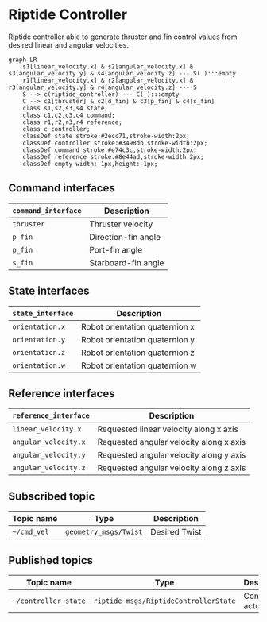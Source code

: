 # Riptide Controller

Riptide controller able to generate thruster and fin control values from desired linear and angular velocities.

```mermaid
graph LR
    s1[linear_velocity.x] & s2[angular_velocity.x] & s3[angular_velocity.y] & s4[angular_velocity.z] --- S( ):::empty
    r1[linear_velocity.x] & r2[angular_velocity.x] & r3[angular_velocity.y] & r4[angular_velocity.z] --- S
    S --> c(riptide_controller) --- C( ):::empty
    C --> c1[thruster] & c2[d_fin] & c3[p_fin] & c4[s_fin]
    class s1,s2,s3,s4 state;
    class c1,c2,c3,c4 command;
    class r1,r2,r3,r4 reference;
    class c controller;
    classDef state stroke:#2ecc71,stroke-width:2px;
    classDef controller stroke:#3498db,stroke-width:2px;
    classDef command stroke:#e74c3c,stroke-width:2px;
    classDef reference stroke:#8e44ad,stroke-width:2px;
    classDef empty width:-1px,height:-1px;
```

## Command interfaces

| `command_interface` | Description         |
| ------------------- | ------------------- |
| `thruster`          | Thruster velocity   |
| `p_fin`             | Direction-fin angle |
| `p_fin`             | Port-fin angle      |
| `s_fin`             | Starboard-fin angle |

## State interfaces

| `state_interface` | Description                    |
| ----------------- | ------------------------------ |
| `orientation.x`   | Robot orientation quaternion x |
| `orientation.y`   | Robot orientation quaternion y |
| `orientation.z`   | Robot orientation quaternion z |
| `orientation.w`   | Robot orientation quaternion w |

## Reference interfaces

| `reference_interface` | Description                             |
|-----------------------|-----------------------------------------|
| `linear_velocity.x`   | Requested linear velocity along x axis  |
| `angular_velocity.x`  | Requested angular velocity along x axis |
| `angular_velocity.y`  | Requested angular velocity along y axis |
| `angular_velocity.z`  | Requested angular velocity along z axis |

## Subscribed topic

| Topic name  | Type                                                                                         | Description   |
|-------------|----------------------------------------------------------------------------------------------|---------------|
| `~/cmd_vel` | [`geometry_msgs/Twist`](http://docs.ros.org/en/noetic/api/geometry_msgs/html/msg/Twist.html) | Desired Twist |

## Published topics

| Topic name            | Type                                  | Description             |
|-----------------------|---------------------------------------|-------------------------|
| `~/controller_state`  | `riptide_msgs/RiptideControllerState` | Controller actual state |
